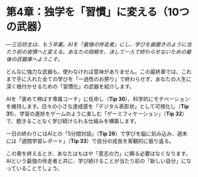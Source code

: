 # 第4章：独学を「習慣」に変える（10つの武器）

*—三日坊主は、もう卒業。AIを「最強の伴走者」にし、学びを歯磨きのように当たり前の習慣へと変える。あなたの挑戦を、決して一人で終わらせないための最後の武器庫へようこそ。*

どんなに強力な武器も、使わなければ意味がありません。この最終章では、これまで手に入れた全ての学びを「一過性のお祭り」で終わらせず、あなたの人生に深く根付かせるための「習慣化」の武器を紹介します。

AIを「褒めて伸ばす専属コーチ」に任命し（**Tip 30**）、科学的にモチベーションを維持します。日々の小さな達成感を「デジタル表彰状」として可視化し（**Tip 31**）、学習の進捗をゲームのように楽しむ「ゲーミフィケーション」（**Tip 32**）で、飽きることなく学び続けられる仕組みを構築します。

一日の終わりにはAIとの「5分間対話」（**Tip 26**）で学びを脳に刻み込み、週末には「週間学習レポート」（**Tip 33**）で自分の成長を客観的に振り返る。

この章を終えるとき、あなたはもはや「意志の力」に頼る必要はなくなります。AIという最強の伴走者と共に、学び続けることが当たり前の「新しい自分」になっていることでしょう。
